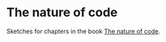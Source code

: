 # The nature of code

Sketches for chapters in the book [The nature of code](https://natureofcode.com/).
